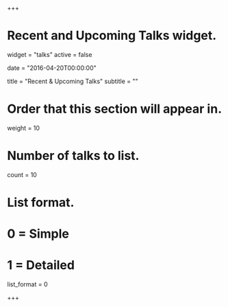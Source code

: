 +++
# Recent and Upcoming Talks widget.

widget = "talks"
active = false

date = "2016-04-20T00:00:00"

title = "Recent & Upcoming Talks"
subtitle = ""

# Order that this section will appear in.
weight = 10

# Number of talks to list.
count = 10

# List format.
#   0 = Simple
#   1 = Detailed
list_format = 0

+++

